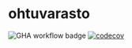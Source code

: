 # ohtuvarasto
![GHA workflow badge](https://github.com/NiinaM/ohtuvarasto/workflows/CI/badge.svg)
[![codecov](https://codecov.io/gh/NiinaM/ohtuvarasto/branch/main/graph/badge.svg?token=NSRA8H9DQR)](https://codecov.io/gh/NiinaM/ohtuvarasto)
